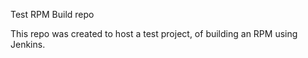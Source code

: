 Test RPM Build repo

This repo was created to host a test project, of building an RPM using Jenkins.